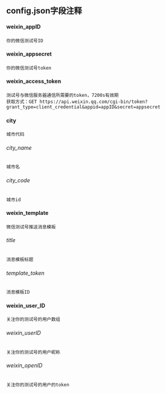 ## config.json字段注释
#### weixin_appID
    你的微信测试号ID
  
#### weixin_appsecret
    你的微信测试号token

#### weixin_access_token
    测试号与微信服务器通信所需要的token，7200s有效期  
    获取方式：GET https://api.weixin.qq.com/cgi-bin/token?grant_type=client_credential&appid=appID&secret=appsecret

#### city
    城市代码
###### city_name
    城市名
###### city_code
    城市id

  
#### weixin_template
    微信测试号推送消息模板

###### title
    消息模板标题
###### template_token
    消息模板ID


#### weixin_user_ID
    关注你的测试号的用户数组
    
###### weixin_userID
    关注你的测试号的用户昵称
###### weixin_openID
    关注你的测试号的用户的token
